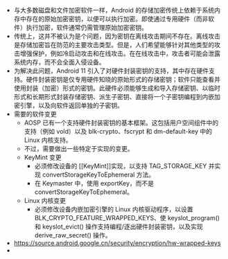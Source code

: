 - 与大多数磁盘和文件加密软件一样，Android 的存储加密传统上依赖于系统内存中存在的原始加密密钥，以便可以执行加密。即使通过专用硬件（而非软件）执行加密，软件通常仍需管理原始加密密钥。
- 传统上，这并不被认为是个问题，因为密钥在离线攻击期间不存在。离线攻击是存储加密旨在防范的主要攻击类型。但是，人们希望能够针对其他类型的攻击增强保护，例如冷启动攻击和在线攻击。在在线攻击中，攻击者可能会泄露系统内存，而不会全面入侵设备。
- 为解决此问题，Android 11 引入了对硬件封装密钥的支持，其中存在硬件支持。硬件封装密钥是仅专用硬件知晓的原始形式的存储密钥；软件只能查看并使用封装（加密）形式的密钥。此硬件必须能够生成和导入存储密钥、以临时形式和长期形式封装存储密钥、派生子密钥、直接将一个子密钥编程到内嵌加密引擎，以及向软件返回单独的子密钥。
- 需要的软件变更
	- AOSP 已有一个支持硬件封装密钥的基本框架。这包括用户空间组件中的支持（例如 vold）以及 blk-crypto、fscrypt 和 dm-default-key 中的 Linux 内核支持。
	- 不过，需要做出一些特定于实现的变更。
	- KeyMint 变更
		- 必须修改设备的 [[KeyMint]]实现，以支持 TAG_STORAGE_KEY 并实现 convertStorageKeyToEphemeral 方法。
		- 在 Keymaster 中，使用 exportKey，而不是 convertStorageKeyToEphemeral。
	- Linux 内核变更
		- 必须修改设备内嵌加密引擎的 Linux 内核驱动程序，以设置 BLK_CRYPTO_FEATURE_WRAPPED_KEYS、使 keyslot_program() 和 keyslot_evict() 操作支持编程/逐出硬件封装密钥，以及实现 derive_raw_secret() 操作。
- https://source.android.google.cn/security/encryption/hw-wrapped-keys
-
